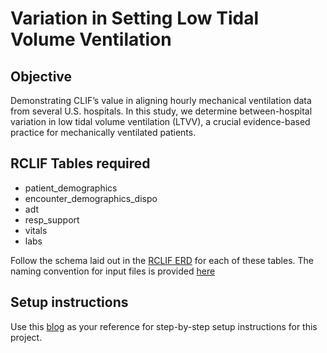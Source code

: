 # Variation in Setting Low Tidal Volume Ventilation 

## Objective
Demonstrating CLIF’s value in aligning hourly mechanical  ventilation data from several U.S. hospitals. In this study, we determine between-hospital  variation in low tidal volume ventilation (LTVV), a crucial evidence-based practice for mechanically ventilated patients.


## RCLIF Tables required

* patient_demographics
* encounter_demographics_dispo
* adt 
* resp_support 
* vitals 
* labs

Follow the schema laid out in the [RCLIF ERD](https://github.com/kaveriC/CLIF-1.0/tree/main/sample_RCLIF) for each of these tables. The naming convention for input files is provided [here](https://github.com/kaveriC/CLIF-1.0/tree/main/rclif)

## Setup instructions

Use this [blog](https://kaveric.github.io/clif-consortium/posts/github_for_projects/) as your reference for step-by-step setup instructions for this project.